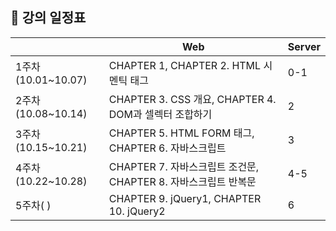 ## 📅 강의 일정표

|                    | Web                                                          | Server |
| ------------------ | ------------------------------------------------------------ | ------ |
| 1주차(10.01~10.07) | CHAPTER 1, CHAPTER 2. HTML 시멘틱 태그                       | 0-1    |
| 2주차(10.08~10.14) | CHAPTER 3. CSS 개요, CHAPTER 4. DOM과 셀렉터 조합하기        | 2      |
| 3주차(10.15~10.21)           | CHAPTER 5. HTML FORM 태그, CHAPTER 6. 자바스크립트           | 3      |
| 4주차(10.22~10.28)           | CHAPTER 7. 자바스크립트 조건문, CHAPTER 8. 자바스크립트 반복문 | 4-5    |
| 5주차( )           | CHAPTER 9. jQuery1, CHAPTER 10. jQuery2                      | 6      |

